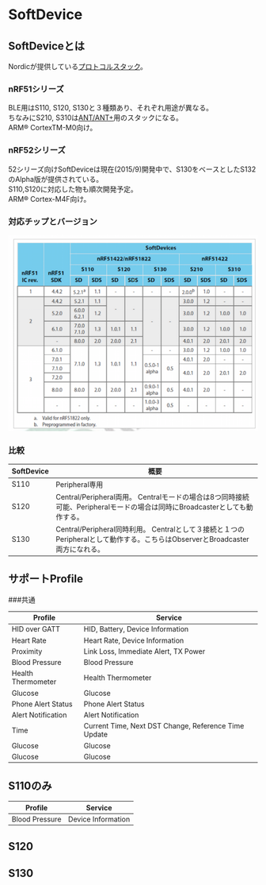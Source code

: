 # SoftDevice

## SoftDeviceとは

Nordicが提供している[プロトコルスタック](https://ja.wikipedia.org/wiki/%E3%83%97%E3%83%AD%E3%83%88%E3%82%B3%E3%83%AB%E3%82%B9%E3%82%BF%E3%83%83%E3%82%AF)。  


### nRF51シリーズ  

BLE用はS110, S120, S130と３種類あり、それぞれ用途が異なる。  
ちなみにS210, S310は[ANT/ANT+](http://k-tai.impress.co.jp/docs/column/keyword/20110322_434325.html)用のスタックになる。  
ARM® CortexTM-M0向け。

### nRF52シリーズ

52シリーズ向けSoftDeviceは現在(2015/9)開発中で、S130をベースとしたS132のAlpha版が提供されている。  
S110,S120に対応した物も順次開発予定。  
ARM® Cortex-M4F向け。


### 対応チップとバージョン  

![](nrf.png)


### 比較  

| SoftDevice | 概要 |
| -- | -- |
| S110 | Peripheral専用 |
| S120 | Central/Peripheral両用。  Centralモードの場合は8つ同時接続可能、Peripheralモードの場合は同時にBroadcasterとしても動作する。|
| S130 | Central/Peripheral同時利用。 Centralとして３接続と１つのPeripheralとして動作する。こちらはObserverとBroadcaster両方になれる。 |


## サポートProfile

###共通

| Profile | Service |
| -- | -- |
| HID over GATT | HID, Battery, Device Information |
| Heart Rate | Heart Rate, Device Information |
| Proximity | Link Loss, Immediate Alert, TX Power |
| Blood Pressure | Blood Pressure |
| Health Thermometer | Health Thermometer |
| Glucose | Glucose |
| Phone Alert Status | Phone Alert Status |
| Alert Notification | Alert Notification |
| Time | Current Time, Next DST Change, Reference Time Update |
| Glucose | Glucose |
| Glucose | Glucose |

## S110のみ

| Profile | Service |
| -- | -- |
| Blood Pressure | Device Information |



## S120

## S130

